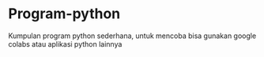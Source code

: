 # Program-python
Kumpulan program python sederhana,  untuk mencoba bisa gunakan google colabs atau aplikasi python lainnya

